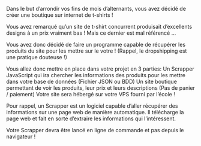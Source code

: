 Dans le but d’arrondir vos fins de mois d’alternants, vous avez décidé de créer une boutique sur internet de t-shirts !

Vous avez remarqué qu’un site de t-shirt concurrent produisait d’excellents designs à un prix vraiment bas ! Mais ce dernier est mal référencé …

Vous avez donc décidé de faire un programme capable de récupérer les produits du site pour les mettre sur le votre ! (Rappel, le dropshipping est une pratique douteuse !)

Vous allez donc mettre en place dans votre projet en 3 parties:
Un Scrapper JavaScript qui ira chercher les informations des produits pour les mettre dans votre base de données (Fichier JSON ou BDD)
Un site boutique permettant de voir les produits, leur prix et leurs descriptions (Pas de panier / paiement)
Votre site sera hébergé sur votre VPS fourni par l’école !

Pour rappel, un Scrapper est un logiciel capable d’aller récupérer des informations sur une page web de manière automatique. Il télécharge la page web et fait en sorte d’extraire les informations qui l’intéressent.

Votre Scrapper devra être lancé en ligne de commande et pas depuis le navigateur !

